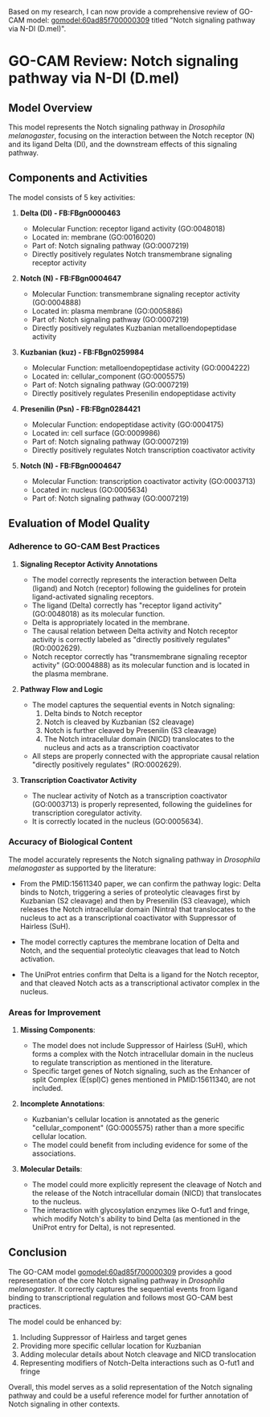 Based on my research, I can now provide a comprehensive review of GO-CAM model: [gomodel:60ad85f700000309](https://bioregistry.io/go.model:60ad85f700000309) titled "Notch signaling pathway via N-Dl (D.mel)".

# GO-CAM Review: Notch signaling pathway via N-Dl (D.mel)

## Model Overview
This model represents the Notch signaling pathway in *Drosophila melanogaster*, focusing on the interaction between the Notch receptor (N) and its ligand Delta (Dl), and the downstream effects of this signaling pathway. 

## Components and Activities
The model consists of 5 key activities:

1. **Delta (Dl) - FB:FBgn0000463**
   - Molecular Function: receptor ligand activity (GO:0048018)
   - Located in: membrane (GO:0016020)
   - Part of: Notch signaling pathway (GO:0007219)
   - Directly positively regulates Notch transmembrane signaling receptor activity

2. **Notch (N) - FB:FBgn0004647**
   - Molecular Function: transmembrane signaling receptor activity (GO:0004888)
   - Located in: plasma membrane (GO:0005886)
   - Part of: Notch signaling pathway (GO:0007219)
   - Directly positively regulates Kuzbanian metalloendopeptidase activity

3. **Kuzbanian (kuz) - FB:FBgn0259984**
   - Molecular Function: metalloendopeptidase activity (GO:0004222)
   - Located in: cellular_component (GO:0005575)
   - Part of: Notch signaling pathway (GO:0007219)
   - Directly positively regulates Presenilin endopeptidase activity

4. **Presenilin (Psn) - FB:FBgn0284421**
   - Molecular Function: endopeptidase activity (GO:0004175)
   - Located in: cell surface (GO:0009986)
   - Part of: Notch signaling pathway (GO:0007219)
   - Directly positively regulates Notch transcription coactivator activity

5. **Notch (N) - FB:FBgn0004647**
   - Molecular Function: transcription coactivator activity (GO:0003713)
   - Located in: nucleus (GO:0005634)
   - Part of: Notch signaling pathway (GO:0007219)

## Evaluation of Model Quality

### Adherence to GO-CAM Best Practices

1. **Signaling Receptor Activity Annotations**
   - The model correctly represents the interaction between Delta (ligand) and Notch (receptor) following the guidelines for protein ligand-activated signaling receptors.
   - The ligand (Delta) correctly has "receptor ligand activity" (GO:0048018) as its molecular function.
   - Delta is appropriately located in the membrane.
   - The causal relation between Delta activity and Notch receptor activity is correctly labeled as "directly positively regulates" (RO:0002629).
   - Notch receptor correctly has "transmembrane signaling receptor activity" (GO:0004888) as its molecular function and is located in the plasma membrane.

2. **Pathway Flow and Logic**
   - The model captures the sequential events in Notch signaling: 
     1. Delta binds to Notch receptor
     2. Notch is cleaved by Kuzbanian (S2 cleavage)
     3. Notch is further cleaved by Presenilin (S3 cleavage)
     4. The Notch intracellular domain (NICD) translocates to the nucleus and acts as a transcription coactivator
   - All steps are properly connected with the appropriate causal relation "directly positively regulates" (RO:0002629).

3. **Transcription Coactivator Activity**
   - The nuclear activity of Notch as a transcription coactivator (GO:0003713) is properly represented, following the guidelines for transcription coregulator activity.
   - It is correctly located in the nucleus (GO:0005634).

### Accuracy of Biological Content

The model accurately represents the Notch signaling pathway in *Drosophila melanogaster* as supported by the literature:

- From the PMID:15611340 paper, we can confirm the pathway logic: Delta binds to Notch, triggering a series of proteolytic cleavages first by Kuzbanian (S2 cleavage) and then by Presenilin (S3 cleavage), which releases the Notch intracellular domain (Nintra) that translocates to the nucleus to act as a transcriptional coactivator with Suppressor of Hairless (SuH).

- The model correctly captures the membrane location of Delta and Notch, and the sequential proteolytic cleavages that lead to Notch activation.

- The UniProt entries confirm that Delta is a ligand for the Notch receptor, and that cleaved Notch acts as a transcriptional activator complex in the nucleus.

### Areas for Improvement

1. **Missing Components**: 
   - The model does not include Suppressor of Hairless (SuH), which forms a complex with the Notch intracellular domain in the nucleus to regulate transcription as mentioned in the literature.
   - Specific target genes of Notch signaling, such as the Enhancer of split Complex (E(spl)C) genes mentioned in PMID:15611340, are not included.

2. **Incomplete Annotations**:
   - Kuzbanian's cellular location is annotated as the generic "cellular_component" (GO:0005575) rather than a more specific cellular location.
   - The model could benefit from including evidence for some of the associations.

3. **Molecular Details**:
   - The model could more explicitly represent the cleavage of Notch and the release of the Notch intracellular domain (NICD) that translocates to the nucleus.
   - The interaction with glycosylation enzymes like O-fut1 and fringe, which modify Notch's ability to bind Delta (as mentioned in the UniProt entry for Delta), is not represented.

## Conclusion

The GO-CAM model [gomodel:60ad85f700000309](https://bioregistry.io/go.model:60ad85f700000309) provides a good representation of the core Notch signaling pathway in *Drosophila melanogaster*. It correctly captures the sequential events from ligand binding to transcriptional regulation and follows most GO-CAM best practices. 

The model could be enhanced by:
1. Including Suppressor of Hairless and target genes
2. Providing more specific cellular location for Kuzbanian
3. Adding molecular details about Notch cleavage and NICD translocation
4. Representing modifiers of Notch-Delta interactions such as O-fut1 and fringe

Overall, this model serves as a solid representation of the Notch signaling pathway and could be a useful reference model for further annotation of Notch signaling in other contexts.